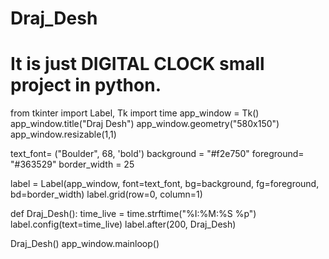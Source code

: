 # Draj_Desh
# It is just DIGITAL CLOCK small project in python.
from tkinter import Label, Tk 
import time
app_window = Tk() 
app_window.title("Draj Desh") 
app_window.geometry("580x150") 
app_window.resizable(1,1)

text_font= ("Boulder", 68, 'bold')
background = "#f2e750"
foreground= "#363529"
border_width = 25

label = Label(app_window, font=text_font, bg=background, fg=foreground, bd=border_width) 
label.grid(row=0, column=1)

def Draj_Desh(): 
   time_live = time.strftime("%I:%M:%S %p")
   label.config(text=time_live) 
   label.after(200, Draj_Desh)

Draj_Desh()
app_window.mainloop()
